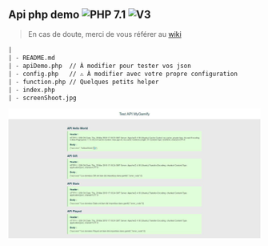 ## Api php demo ![PHP 7.1](https://img.shields.io/badge/PHP-7.1-blue.svg) ![V3](https://img.shields.io/badge/GamifyAPI-V3-brightgreen.svg)
> En cas de doute, merci de vous référer au [wiki](https://github.com/MyGamify/apiV3/wiki)


````
|
| - README.md
| - apiDemo.php  // À modifier pour tester vos json
| - config.php   // ⚠ À modifier avec votre propre configuration
| - function.php // Quelques petits helper
| - index.php
| - screenShoot.jpg
````

![screenShoot.jpg](/screenShoot.jpg)
